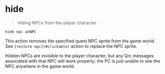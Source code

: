 # hide

> Hiding NPCs from the player character

    hide npc anNPC

This action removes the specified quest NPC sprite from the game world. See `[restore npc](#clickable)` action to replace the NPC sprite.

Hidden NPCs are invisible to the player character, but any Qrc messages associated with that NPC will work properly; the PC is just unable to see the NPC anywhere in the game world.
